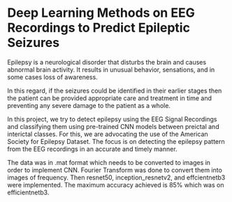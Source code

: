 # Deep Learning Methods on EEG Recordings to Predict Epileptic Seizures

Epilepsy is a neurological disorder that disturbs the brain and causes abnormal brain activity. It results in unusual behavior, sensations, and in some cases loss of awareness.   

In this regard, if the seizures could be identified in their earlier stages then the patient can be provided appropriate care and treatment in time and preventing any severe damage to the patient as a whole.       

In this project, we try to detect epilepsy using the EEG Signal Recordings and classifying them using pre-trained CNN models between preictal and interictal classes. For this, we are advocating the use of the American Society for Epilepsy Dataset. The focus is on detecting the epilepsy pattern from the EEG recordings in an accurate and timely manner.   

The data was in .mat format which needs to be converted to images in order to implement CNN. Fourier Transform was done to convert them into images of frequency. Then resnet50, inception_resnetv2, and effcientnetb3 were implemented. The maximum accuracy achieved is 85% which was on efficientnetb3. 
